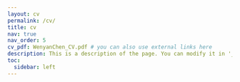 ```yaml
---
layout: cv
permalink: /cv/
title: cv
nav: true
nav_order: 5
cv_pdf: WenyanChen_CV.pdf # you can also use external links here
description: This is a description of the page. You can modify it in '_pages/cv.md'. You can also change or remove the top pdf download button.
toc:
  sidebar: left
---
```

